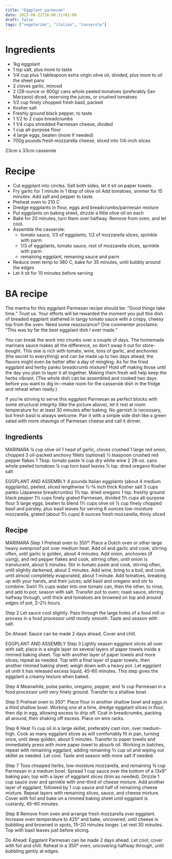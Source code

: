 ```yaml
---
title: "Eggplant parmesan"
date: 2023-08-22T16:06:11+01:00
draft: false
tags: ["vegetarian", "italian", "casserole"]
---
```


# Ingredients

 - 1kg eggplant
 - 1 tsp salt, plus more to taste
 - 1/4 cup plus 1 tablespoon extra virgin olive oil, divided, plus more to oil the sheet pans
 - 2 cloves garlic, minced
 - 2 (28-ounce or 800g) cans whole peeled tomatoes (preferably San Marzano) diced, reserving the juices, or crushed tomatoes
 - 1/2 cup finely chopped fresh basil, packed
 - Kosher salt
 - Freshly ground black pepper, to taste
 - 1 1/2 to 2 cups breadcrumbs
 - 1 1/4 cups shredded Parmesan cheese, divided
 - 1 cup all-purpose flour
 - 4 large eggs, beaten (more if needed)
 - 700g pounds fresh mozzarella cheese, sliced into 1/4-inch slices

23cm x 33cm casserole

# Recipe

 - Cut eggplant into circles. Salt both sides, let it sit on paper towels.
 - Fry garlic for 1 minute in 1 tbsp of olive oil Add tomatoes, simmer for 15 minutes. Add salt and pepper to taste.
 - Preheat oven to 210 C
 - Dredge eggplants in flour, eggs and breadcrumbs/parmesan mixture
 - Put eggplants on baking sheet, drizzle a little olive oil on each
 - Bake for 20 minutes, turn them over halfway. Remove from oven, and let cool.
 - Assemble the casserole:
    - tomato sauce, 1/3 of eggplants, 1/2 of mozzarella slices, sprinkle with parm
    - 1/3 of eggplants, tomato sauce, rest of mozzarella slices, sprinkle with parm
    - remaining eggplant, remaning sauce and parm
 - Reduce oven temp to 380 C, bake for 35 minutes, until bubbly around the edges
 - Let it sit for 10 minutes before serving

# BA recipe

The mantra for this eggplant Parmesan recipe should be: “Good things take time.” Trust us. Your efforts will be rewarded the moment you pull this dish of breaded eggplant slathered in tangy tomato sauce with a crispy, cheesy top from the oven. Need some reassurance? One commenter proclaims: “This was by far the best eggplant dish I ever made.”

You can break the work into chunks over a couple of days. The homemade marinara sauce makes all the difference, so don’t swap it out for store-bought. This one is rich with tomato, wine, tons of garlic, and anchovies (the secret to everything) and can be made up to two days ahead; the flavors might even be better after a day of mingling. As for the fried eggplant and herby panko breadcrumb mixture? Hold off making those until the day you plan to layer it all together. Making them fresh will help keep the herbs vibrant. (The whole dish can be assembled and cooked two days before you want to dig in—make room for the casserole dish in the fridge and reheat when ready.) 

If you’re striving to serve this eggplant Parmesan as perfect blocks with some structural integrity (like the picture above), let it rest at room temperature for at least 30 minutes after baking. No garnish is necessary, but fresh basil is always welcome. Pair it with a simple side dish like a green salad with more shavings of Parmesan cheese and call it dinner.

## Ingredients

MARINARA
¼ cup olive oil
1 head of garlic, cloves crushed
1 large red onion, chopped
3 oil-packed anchovy fillets (optional)
½ teaspoon crushed red pepper flakes
1 Tbsp. tomato paste
¼ cup dry white wine
2 28-oz. cans whole peeled tomatoes
¼ cup torn basil leaves
½ tsp. dried oregano
Kosher salt

EGGPLANT AND ASSEMBLY
4 pounds Italian eggplants (about 4 medium eggplants), peeled, sliced lengthwise ½–¾ inch thick
Kosher salt
3 cups panko (Japanese breadcrumbs)
1½ tsp. dried oregano
1 tsp. freshly ground black pepper
1½ cups finely grated Parmesan, divided
1½ cups all-purpose flour
5 large eggs, beaten to blend
1⅓ cups olive oil
½ cup finely chopped basil and parsley, plus basil leaves for serving
6 ounces low-moisture mozzarella, grated (about 1⅓ cups)
8 ounces fresh mozzarella, thinly sliced

## Recipe

MARINARA
Step 1
Preheat oven to 350°. Place a Dutch oven or other large heavy ovenproof pot over medium heat. Add oil and garlic and cook, stirring often, until garlic is golden, about 4 minutes. Add onion, anchovies (if using), and red pepper flakes and cook, stirring often, until onion is translucent, about 5 minutes. Stir in tomato paste and cook, stirring often, until slightly darkened, about 2 minutes. Add wine, bring to a boil, and cook until almost completely evaporated, about 1 minute. Add tomatoes, breaking up with your hands, and their juices; add basil and oregano and stir to combine. Swirl 1½ cups water into one tomato can, then the other, to rinse, and add to pot; season with salt. Transfer pot to oven; roast sauce, stirring halfway through, until thick and tomatoes are browned on top and around edges of pot, 2–2½ hours.

Step 2
Let sauce cool slightly. Pass through the large holes of a food mill or process in a food processor until mostly smooth. Taste and season with salt.

Do Ahead: Sauce can be made 2 days ahead. Cover and chill.

EGGPLANT AND ASSEMBLY
Step 3
Lightly season eggplant slices all over with salt; place in a single layer on several layers of paper towels inside a rimmed baking sheet. Top with another layer of paper towels and more slices; repeat as needed. Top with a final layer of paper towels, then another rimmed baking sheet; weigh down with a heavy pot. Let eggplant sit until it has released excess liquid, 45–60 minutes. This step gives the eggplant a creamy texture when baked.

Step 4
Meanwhile, pulse panko, oregano, pepper, and ¾ cup Parmesan in a food processor until very finely ground. Transfer to a shallow bowl.

Step 5
Preheat oven to 350°. Place flour in another shallow bowl and eggs in a third shallow bowl. Working one at a time, dredge eggplant slices in flour, then dip in egg, allowing excess to drip off. Coat in breadcrumbs, packing all around, then shaking off excess. Place on wire racks.

Step 6
Heat ⅔ cup oil in a large skillet, preferably cast iron, over medium-high. Cook as many eggplant slices as will comfortably fit in pan, turning once, until deep golden, about 5 minutes. Transfer to paper towels and immediately press with more paper towel to absorb oil. Working in batches, repeat with remaining eggplant, adding remaining ⅔ cup oil and wiping out skillet as needed. Let cool. Taste and season with more salt if needed.

Step 7
Toss chopped herbs, low-moisture mozzarella, and remaining ¾ cup Parmesan in a medium bowl. Spread 1 cup sauce over the bottom of a 13x9" baking pan; top with a layer of eggplant slices (trim as needed). Drizzle 1 cup sauce over and sprinkle with one-third of cheese mixture. Add another layer of eggplant, followed by 1 cup sauce and half of remaining cheese mixture. Repeat layers with remaining slices, sauce, and cheese mixture. Cover with foil and bake on a rimmed baking sheet until eggplant is custardy, 45–60 minutes.

Step 8
Remove from oven and arrange fresh mozzarella over eggplant. Increase oven temperature to 425° and bake, uncovered, until cheese is bubbling and browned in spots, 15–20 minutes longer. Let rest 30 minutes. Top with basil leaves just before slicing.

Do Ahead: Eggplant Parmesan can be made 2 days ahead. Let cool; cover with foil and chill. Reheat in a 350° oven, uncovering halfway through, until bubbling gently at edges.
